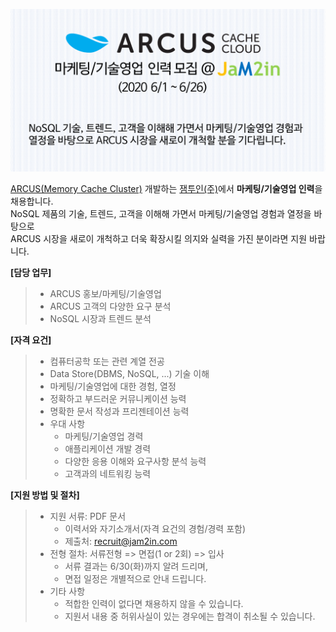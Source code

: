 <!-- ## 잼투인(주) ARCUS 마케팅/기술영업 채용 (2020 6/1 ~ 6/26) -->

![](https://github.com/jam2in/recruit/blob/master/images/jam2in-marketing-sales-job-image-202006.png)

[ARCUS(Memory Cache Cluster)](http://naver.github.io/arcus/) 개발하는
[잼투인(주)](http://www.jam2in.com/)에서 **마케팅/기술영업 인력**을 채용합니다. <br /> 
NoSQL 제품의 기술, 트렌드, 고객을 이해해 가면서 마케팅/기술영업 경험과 열정을 바탕으로 <br />
ARCUS 시장을 새로이 개척하고 더욱 확장시킬 의지와 실력을 가진 분이라면 지원 바랍니다. <br />

**[담당 업무]**

> - ARCUS 홍보/마케팅/기술영업
> - ARCUS 고객의 다양한 요구 분석
> - NoSQL 시장과 트렌드 분석

**[자격 요건]**
> - 컴퓨터공학 또는 관련 계열 전공
> - Data Store(DBMS, NoSQL, ...) 기술 이해
> - 마케팅/기술영업에 대한 경험, 열정
> - 정확하고 부드러운 커뮤니케이션 능력
> - 명확한 문서 작성과 프리젠테이션 능력
> - 우대 사항 
>    - 마케팅/기술영업 경력
>    - 애플리케이션 개발 경력
>    - 다양한 응용 이해와 요구사항 분석 능력
>    - 고객과의 네트워킹 능력

**[지원 방법 및 절차]** 

> - 지원 서류: PDF 문서
>    - 이력서와 자기소개서(자격 요건의 경험/경력 포함)
>    - 제출처: <recruit@jam2in.com>
> - 전형 절차: 서류전형 => 면접(1 or 2회) => 입사
>    - 서류 결과는 6/30(화)까지 알려 드리며,
>    - 면접 일정은 개별적으로 안내 드립니다.
> - 기타 사항
>    - 적합한 인력이 없다면 채용하지 않을 수 있습니다.
>    - 지원서 내용 중 허위사실이 있는 경우에는 합격이 취소될 수 있습니다.

